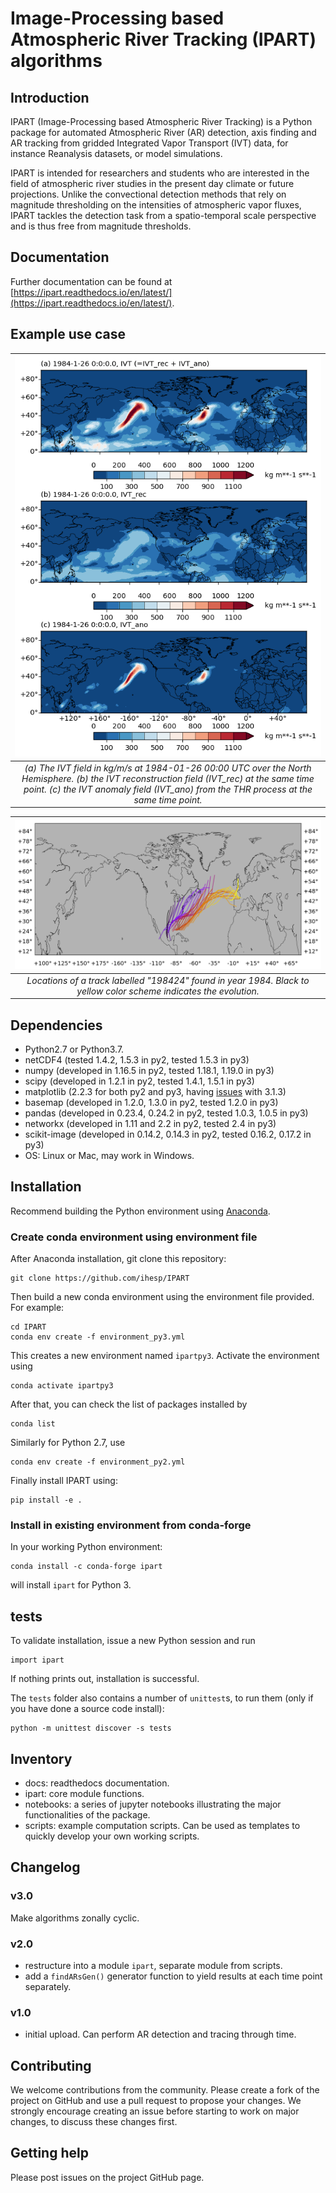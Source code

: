 # Image-Processing based Atmospheric River Tracking (IPART) algorithms


## Introduction

IPART (Image-Processing based Atmospheric River Tracking) is a Python package
for automated Atmospheric River (AR) detection, axis finding and AR tracking
from gridded Integrated Vapor Transport (IVT) data, for instance Reanalysis
datasets, or model simulations.

IPART is intended for researchers and students who are interested in the
field of atmospheric river studies in the present day climate or future
projections. Unlike the convectional detection methods that rely on magnitude
thresholding on the intensities of atmospheric vapor fluxes, IPART tackles the
detection task from a spatio-temporal scale perspective and is thus
free from magnitude thresholds.

## Documentation

Further documentation can be found at [https://ipart.readthedocs.io/en/latest/](https://ipart.readthedocs.io/en/latest/).


## Example use case


| ![fig3](joss/fig3.png) |
| :--: |
|*(a) The IVT field in kg/m/s at 1984-01-26 00:00 UTC over the North Hemisphere. (b) the IVT reconstruction field (IVT_rec) at the same time point. (c) the IVT anomaly field (IVT_ano) from the THR process at the same time point.*|

| ![](joss/ar_track_198424.png) |
| :--: |
|*Locations of a track labelled "198424" found in year 1984. Black to yellow color scheme indicates the evolution.*|



## Dependencies

* Python2.7 or Python3.7.
* netCDF4 (tested 1.4.2, 1.5.3 in py2, tested 1.5.3 in py3)
* numpy (developed in 1.16.5 in py2, tested 1.18.1, 1.19.0 in py3)
* scipy (developed in 1.2.1 in py2, tested 1.4.1, 1.5.1 in py3)
* matplotlib (2.2.3 for both py2 and py3, having [issues](https://github.com/matplotlib/matplotlib/issues/12820) with 3.1.3)
* basemap (developed in 1.2.0, 1.3.0 in py2, tested 1.2.0 in py3)
* pandas (developed in 0.23.4, 0.24.2 in py2, tested 1.0.3, 1.0.5 in py3)
* networkx (developed in 1.11 and 2.2 in py2, tested 2.4 in py3)
* scikit-image (developed in 0.14.2, 0.14.3 in py2, tested 0.16.2, 0.17.2 in py3)
* OS: Linux or Mac, may work in Windows.

## Installation

Recommend building the Python environment using [Anaconda](https://www.anaconda.com/distribution/).

### Create conda environment using environment file

After Anaconda installation, git clone this repository:

```
git clone https://github.com/ihesp/IPART
```

Then build a new conda environment using the environment file provided. For example:

```
cd IPART
conda env create -f environment_py3.yml
```

This creates a new environment named `ipartpy3`. Activate the environment using

```
conda activate ipartpy3
```

After that, you can check the list of packages installed by

```
conda list
```

Similarly for Python 2.7, use

```
conda env create -f environment_py2.yml
```

Finally install IPART using:

```
pip install -e .
```

### Install in existing environment from conda-forge

In your working Python environment:

```
conda install -c conda-forge ipart
```

will install `ipart` for Python 3.

## tests

To validate installation, issue a new Python session and run

```
import ipart
```

If nothing prints out, installation is successful.

The `tests` folder also contains a number of `unittest`s, to run them (only if you have done a source code install):

```
python -m unittest discover -s tests
```



## Inventory

* docs: readthedocs documentation.
* ipart: core module functions.
* notebooks: a series of jupyter notebooks illustrating the major functionalities of the package.
* scripts: example computation scripts. Can be used as templates to quickly develop your own working scripts.


## Changelog

### v3.0

Make algorithms zonally cyclic.

### v2.0

* restructure into a module `ipart`, separate module from scripts.
* add a `findARsGen()` generator function to yield results at each time point separately.

### v1.0

* initial upload. Can perform AR detection and tracing through time.



## Contributing

We welcome contributions from the community. Please create a fork of the
project on GitHub and use a pull request to propose your changes. We strongly encourage creating
an issue before starting to work on major changes, to discuss these changes first.

## Getting help

Please post issues on the project GitHub page.

